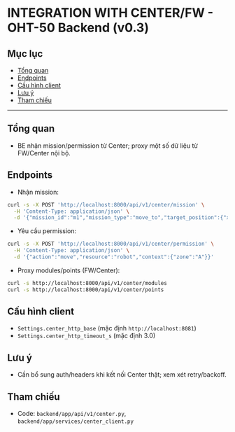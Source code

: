 # INTEGRATION WITH CENTER/FW - OHT-50 Backend (v0.3)

## Mục lục
- [Tổng quan](#tổng-quan)
- [Endpoints](#endpoints)
- [Cấu hình client](#cấu-hình-client)
- [Lưu ý](#lưu-ý)
- [Tham chiếu](#tham-chiếu)

---

## Tổng quan
- BE nhận mission/permission từ Center; proxy một số dữ liệu từ FW/Center nội bộ.

## Endpoints
- Nhận mission:
```bash
curl -s -X POST 'http://localhost:8000/api/v1/center/mission' \
  -H 'Content-Type: application/json' \
  -d '{"mission_id":"m1","mission_type":"move_to","target_position":{"x":1,"y":2,"z":0,"theta":0}}'
```
- Yêu cầu permission:
```bash
curl -s -X POST 'http://localhost:8000/api/v1/center/permission' \
  -H 'Content-Type: application/json' \
  -d '{"action":"move","resource":"robot","context":{"zone":"A"}}'
```
- Proxy modules/points (FW/Center):
```bash
curl -s http://localhost:8000/api/v1/center/modules
curl -s http://localhost:8000/api/v1/center/points
```

## Cấu hình client
- `Settings.center_http_base` (mặc định `http://localhost:8081`)
- `Settings.center_http_timeout_s` (mặc định 3.0)

## Lưu ý
- Cần bổ sung auth/headers khi kết nối Center thật; xem xét retry/backoff.

## Tham chiếu
- Code: `backend/app/api/v1/center.py`, `backend/app/services/center_client.py`

